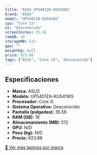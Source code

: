 ```yaml
---
title: "ASUS UP5401ZA-KU541WS"
brand: "ASUS"
model: "UP5401ZA-KU541WS"
cpu: "Core i5"
os: "Desconocido"
screenInches: 35.56
ramGB: 16
storageMB: 512
gpu: ""
weightKg: null
price: 923.88
tags: ["ASUS", "Core i5", "Desconocido"]
---
```

## Especificaciones

- **Marca:** ASUS
- **Modelo:** UP5401ZA-KU541WS
- **Procesador:** Core i5
- **Sistema Operativo:** Desconocido
- **Pantalla (pulgadas):** 35.56
- **RAM (GB):** 16
- **Almacenamiento (MB):** 512
- **GPU:** N/D
- **Peso (kg):** N/D
- **Precio:** 923.88

[:rocket: Ver más laptops por marca](/brand/asus)
